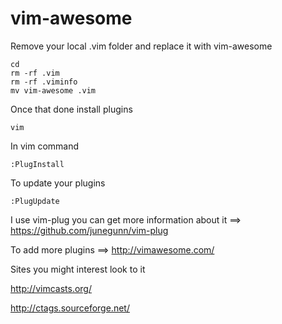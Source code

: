 # vim-awesome
Remove your local .vim folder and replace it with vim-awesome 

```
cd 
rm -rf .vim
rm -rf .viminfo
mv vim-awesome .vim
```
Once that done install plugins

```
vim
```
In vim command 
```
:PlugInstall
```
To update your plugins 
```
:PlugUpdate
```
I use vim-plug you can get more information about it ==> https://github.com/junegunn/vim-plug

To add more plugins ==> http://vimawesome.com/

Sites you might interest look to it 

http://vimcasts.org/

http://ctags.sourceforge.net/

